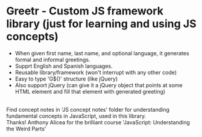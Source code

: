 # Greetr - Custom JS framework library (just for learning and using JS concepts)

* When given first name, last name, and optional language, it generates formal and informal greetings.
* Supprt English and Spanish languages.
* Reusable library/framework (won't interrupt with any other code)
* Easy to type 'G$()' structure (like jQuery)
* Also support jQuery (can give it a jQuery object that points at some HTML element and fill that element with generated greeting)

<br>
Find concept notes in 'JS concept notes' folder for understanding fundamental concepts in JavaScript, used in this library. <br>
Thanks! Anthony Alicea for the brilliant course 'JavaScript: Understanding the Weird Parts'